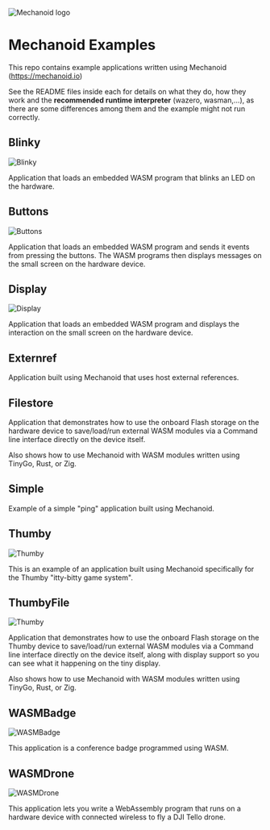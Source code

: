 ![Mechanoid logo](https://mechanoid.io/images/logo-blue.png)

# Mechanoid Examples

This repo contains example applications written using Mechanoid (https://mechanoid.io)

See the README files inside each for details on what they do, how they work and the **recommended runtime interpreter** (wazero, wasman,...), as there are some differences among them and the example might not run correctly. 

## Blinky

![Blinky](./images/blinky-pybadge.jpg)

Application that loads an embedded WASM program that blinks an LED on the hardware.

## Buttons

![Buttons](./images/buttons-gopher-badge.jpg)

Application that loads an embedded WASM program and sends it events from pressing the buttons. The WASM programs then displays messages on the small screen on the hardware device.

## Display

![Display](./images/display-pybadge.jpg)

Application that loads an embedded WASM program and displays the interaction on the small screen on the hardware device.

## Externref

Application built using Mechanoid that uses host external references.

## Filestore

Application that demonstrates how to use the onboard Flash storage on the hardware device to save/load/run external WASM modules via a Command line interface directly on the device itself.

Also shows how to use Mechanoid with WASM modules written using TinyGo, Rust, or Zig.

## Simple

Example of a simple "ping" application built using Mechanoid.

## Thumby

![Thumby](./images/thumby.jpg)

This is an example of an application built using Mechanoid specifically for the Thumby "itty-bitty game system". 

## ThumbyFile

![Thumby](./images/thumby.jpg)

Application that demonstrates how to use the onboard Flash storage on the Thumby device to save/load/run external WASM modules via a Command line interface directly on the device itself, along with display support so you can see what it happening on the tiny display.

Also shows how to use Mechanoid with WASM modules written using TinyGo, Rust, or Zig.

## WASMBadge

![WASMBadge](./images/wasmbadge-pybadge.jpg)

This application is a conference badge programmed using WASM.

## WASMDrone

![WASMDrone](./images/wasmdrone-pybadge-tello.jpg)

This application lets you write a WebAssembly program that runs on a hardware device with connected wireless to fly a DJI Tello drone.

